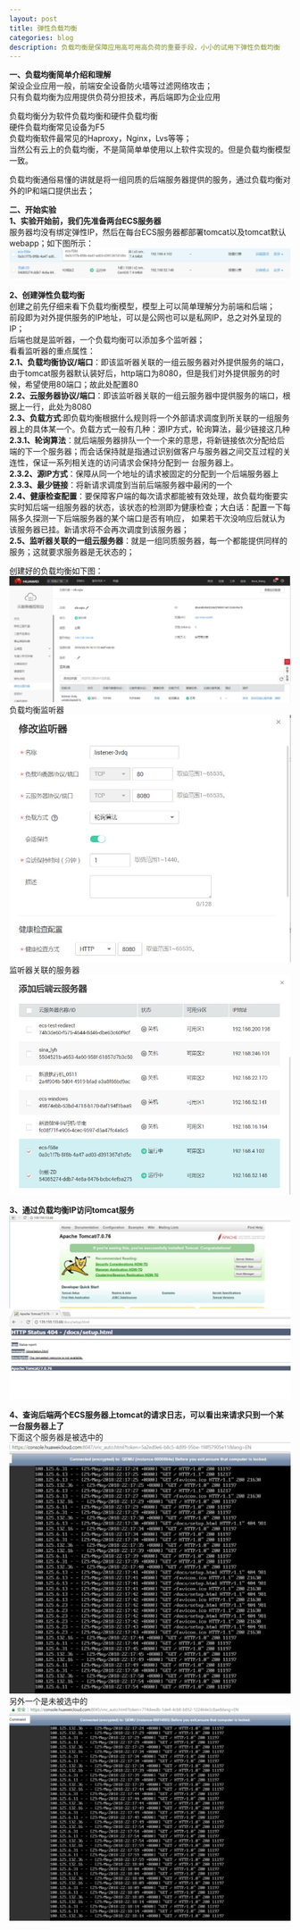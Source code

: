 ```yaml
---
layout: post
title: 弹性负载均衡
categories: blog
description: 负载均衡是保障应用高可用高负荷的重要手段，小小的试用下弹性负载均衡
---
```



**一、负载均衡简单介绍和理解**  
架设企业应用一般，前端安全设备防火墙等过滤网络攻击；  
只有负载均衡为应用提供负荷分担技术，再后端即为企业应用  

负载均衡分为软件负载均衡和硬件负载均衡  
硬件负载均衡常见设备为F5  
负载均衡软件最常见的Haproxy，Nginx，Lvs等等；  
当然公有云上的负载均衡，不是简简单单使用以上软件实现的。但是负载均衡模型一致。  

负载均衡通俗易懂的讲就是将一组同质的后端服务器提供的服务，通过负载均衡对外的IP和端口提供出去；  

**二、开始实验**  
**1、实验开始前，我们先准备两台ECS服务器**   
服务器均没有绑定弹性IP，然后在每台ECS服务器都部署tomcat以及tomcat默认webapp；如下图所示：  
![](/images/pubcloud/twoecswithouteip.jpg)  

**2、创建弹性负载均衡**  
创建之前先仔细来看下负载均衡模型，模型上可以简单理解分为前端和后端；  
前段即为对外提供服务的IP地址，可以是公网也可以是私网IP，总之对外呈现的IP；  
后端也就是监听器，一个负载均衡可以添加多个监听器；  
看看监听器的重点属性：  
**2.1、负载均衡协议/端口**：即该监听器关联的一组云服务器对外提供服务的端口，由于tomcat服务器默认装好后，http端口为8080，但是我们对外提供服务的时候，希望使用80端口；故此处配置80  
**2.2、云服务器协议/端口**：即该监听器关联的一组云服务器中提供服务的端口，根据上一行，此处为8080  
**2.3、负载方式**:即负载均衡根据什么规则将一个外部请求调度到所关联的一组服务器上的具体某一个。负载方式一般有几种：源IP方式，轮询算法，最少链接这几种  
**2.3.1、轮询算法**：就后端服务器排队一个一个来的意思，将新链接依次分配给后端的下一个服务器；而会话保持就是指通过识别做客户与服务器之间交互过程的关连性，保证一系列相关连的访问请求会保持分配到一
台服务器上。  
**2.3.2、源IP方式**：保障从同一个地址的请求被固定的分配到一个后端服务器上  
**2.3.3、最少链接**：将新请求调度到当前后端服务器中最闲的一个  
**2.4、健康检查配置**：要保障客户端的每次请求都能被有效处理，故负载均衡要实实时知后端一组服务器的状态，该状态的检测即为健康检查；大白话：配置一下每隔多久探测一下后端服务器的某个端口是否有响应，
如果若干次没响应后就认为该服务器已挂。新请求将不会再次调度到该服务器；  
**2.5、监听器关联的一组云服务器**：就是一组同质服务器，每一个都能提供同样的服务；这就要求服务器是无状态的；  

创建好的负载均衡如下图：    
![](/images/pubcloud/elb.jpg)    
负载均衡监听器   
![](/images/pubcloud/listener.jpg)
监听器关联的服务器   
![](/images/pubcloud/backserver.jpg)


**3、通过负载均衡IP访问tomcat服务**    
![](/images/pubcloud/tomcatview.jpg)  
![](/images/pubcloud/tomcatvisit.jpg)    

**4、查询后端两个ECS服务器上tomcat的请求日志，可以看出来请求只到一个某一台服务器上了**   
下面这个服务器是被选中的   
![](/images/pubcloud/selectedserver.jpg)  
另外一个是未被选中的  
![](/images/pubcloud/unselectedserver.jpg)  





